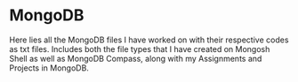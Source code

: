 # MongoDB
Here lies all the MongoDB files I have worked on with their respective codes as txt files. Includes both the file types that I have created on Mongosh Shell as well as MongoDB Compass, along with my Assignments and Projects in MongoDB.
